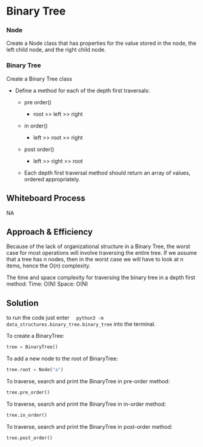 # Binary Tree

### Node
Create a Node class that has properties for the value stored in the node, the left child node, and the right child node.

### Binary Tree
Create a Binary Tree class
- Define a method for each of the depth first traversals:
  - pre order()
    - root >> left >> right
  - in order()
    - left >> root >> right
  - post order()
    - left >> right >> root

  - Each depth first traversal method should return an array of values, ordered appropriately.


## Whiteboard Process

NA

## Approach & Efficiency

Because of the lack of organizational structure in a Binary Tree, the worst case for most operations will involve
traversing the entire tree. If we assume that a tree has n nodes, then in the worst case we will have to look at n
items, hence the O(n) complexity.

The time and space complexity for traversing the binary tree in a depth first method:
Time: O(N)
Space: O(N)

## Solution

to run the code just enter
```   python3 -m data_structures.binary_tree.binary_tree ```
into the terminal.

To create a BinaryTree:
```python
tree = BinaryTree()
```
To add a new node to the root of BinaryTree:
```python
tree.root = Node("a")
```
To traverse, search and print the BinaryTree in pre-order method:
```python
tree.pre_order()
```
To traverse, search and print the BinaryTree in in-order method:
```python
tree.in_order()
```

To traverse, search and print the BinaryTree in post-order method:
```python
tree.post_order()
```
